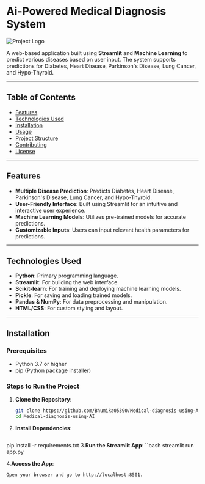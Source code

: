 # Ai-Powered Medical Diagnosis System

![Project Logo](https://www.strategyand.pwc.com/m1/en/strategic-foresight/sector-strategies/healthcare/ai-powered-healthcare-solutions/img01-section1.jpg) <!-- Replace with your logo or image -->

A web-based application built using **Streamlit** and **Machine Learning** to predict various diseases based on user input. The system supports predictions for Diabetes, Heart Disease, Parkinson's Disease, Lung Cancer, and Hypo-Thyroid.

---

## Table of Contents
- [Features](#features)
- [Technologies Used](#technologies-used)
- [Installation](#installation)
- [Usage](#usage)
- [Project Structure](#project-structure)
- [Contributing](#contributing)
- [License](#license)

---

## Features
- **Multiple Disease Prediction**: Predicts Diabetes, Heart Disease, Parkinson's Disease, Lung Cancer, and Hypo-Thyroid.
- **User-Friendly Interface**: Built using Streamlit for an intuitive and interactive user experience.
- **Machine Learning Models**: Utilizes pre-trained models for accurate predictions.
- **Customizable Inputs**: Users can input relevant health parameters for predictions.

---

## Technologies Used
- **Python**: Primary programming language.
- **Streamlit**: For building the web interface.
- **Scikit-learn**: For training and deploying machine learning models.
- **Pickle**: For saving and loading trained models.
- **Pandas & NumPy**: For data preprocessing and manipulation.
- **HTML/CSS**: For custom styling and layout.

---

## Installation

### Prerequisites
- Python 3.7 or higher
- pip (Python package installer)

### Steps to Run the Project
1. **Clone the Repository**:
   ```bash
   git clone https://github.com/Bhumika05390/Medical-diagnosis-using-AI.git
   cd Medical-diagnosis-using-AI
2. **Install Dependencies**:
   ```bash
pip install -r requirements.txt
3.**Run the Streamlit App**:
  ``bash
streamlit run app.py

4.**Access the App**:
  ```bash
Open your browser and go to http://localhost:8501.
   
